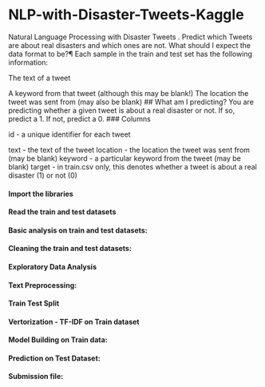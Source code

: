 # NLP-with-Disaster-Tweets-Kaggle
Natural Language Processing with Disaster Tweets ​. Predict which Tweets are about real disasters and which ones are not.
What should I expect the data format to be?¶
Each sample in the train and test set has the following information:

The text of a tweet

A keyword from that tweet (although this may be blank!)
The location the tweet was sent from (may also be blank) ## What am I predicting?
You are predicting whether a given tweet is about a real disaster or not. If so, predict a 1. If not, predict a 0. ### Columns

id - a unique identifier for each tweet

text - the text of the tweet
location - the location the tweet was sent from (may be blank)
keyword - a particular keyword from the tweet (may be blank)
target - in train.csv only, this denotes whether a tweet is about a real disaster (1) or not (0)


#### Import the libraries
#### Read the train and test datasets
#### Basic analysis on train and test datasets:
#### Cleaning the train and test datasets:
#### Exploratory Data Analysis
#### Text Preprocessing:
#### Train Test Split
#### Vertorization - TF-IDF on Train dataset
#### Model Building on Train data:
#### Prediction on Test Dataset:
#### Submission file:
